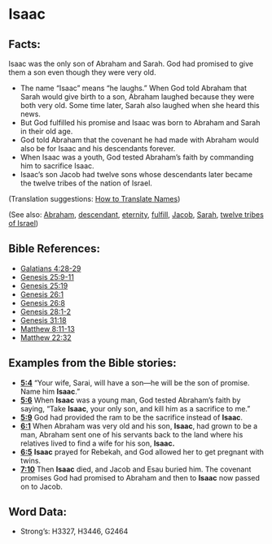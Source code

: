 # Isaac

## Facts:

Isaac was the only son of Abraham and Sarah. God had promised to give them a son even though they were very old.

* The name “Isaac” means “he laughs.” When God told Abraham that Sarah would give birth to a son, Abraham laughed because they were both very old. Some time later, Sarah also laughed when she heard this news.
* But God fulfilled his promise and Isaac was born to Abraham and Sarah in their old age.
* God told Abraham that the covenant he had made with Abraham would also be for Isaac and his descendants forever.
* When Isaac was a youth, God tested Abraham’s faith by commanding him to sacrifice Isaac.
* Isaac’s son Jacob had twelve sons whose descendants later became the twelve tribes of the nation of Israel.

(Translation suggestions: [How to Translate Names](../../translate/translate-names))

(See also: [Abraham](../names/abraham.md), [descendant](../other/descendant.md), [eternity](../kt/eternity.md), [fulfill](../kt/fulfill.md), [Jacob](../names/jacob.md), [Sarah](../names/sarah.md), [twelve tribes of Israel](../other/12tribesofisrael.md))

## Bible References:

* [Galatians 4:28-29](rc://en/tn/help/gal/04/28)
* [Genesis 25:9-11](rc://en/tn/help/gen/25/09)
* [Genesis 25:19](rc://en/tn/help/gen/25/19)
* [Genesis 26:1](rc://en/tn/help/gen/26/1)
* [Genesis 26:8](rc://en/tn/help/gen/26/08)
* [Genesis 28:1-2](rc://en/tn/help/gen/28/01)
* [Genesis 31:18](rc://en/tn/help/gen/31/18)
* [Matthew 8:11-13](rc://en/tn/help/mat/08/11)
* [Matthew 22:32](rc://en/tn/help/mat/22/32)

## Examples from the Bible stories:

* __[5:4](rc://en/tn/help/obs/05/04)__ “Your wife, Sarai, will have a son—he will be the son of promise. Name him __Isaac__.”
* __[5:6](rc://en/tn/help/obs/05/06)__ When __Isaac__ was a young man, God tested Abraham’s faith by saying, “Take __Isaac__, your only son, and kill him as a sacrifice to me.”
* __[5:9](rc://en/tn/help/obs/05/09)__ God had provided the ram to be the sacrifice instead of __Isaac__.
* __[6:1](rc://en/tn/help/obs/06/01)__ When Abraham was very old and his son, __Isaac__, had grown to be a man, Abraham sent one of his servants back to the land where his relatives lived to find a wife for his son, __Isaac.__
* __[6:5](rc://en/tn/help/obs/06/05)__ __Isaac__ prayed for Rebekah, and God allowed her to get pregnant with twins.
* __[7:10](rc://en/tn/help/obs/07/10)__ Then __Isaac__ died, and Jacob and Esau buried him. The covenant promises God had promised to Abraham and then to __Isaac__ now passed on to Jacob.

## Word Data:

* Strong’s: H3327, H3446, G2464
